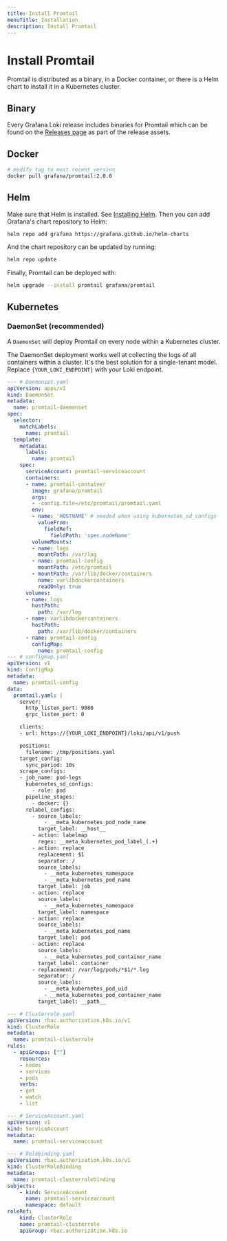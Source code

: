 ```yaml
---
title: Install Promtail
menuTitle: Installation
description: Install Promtail
---
```

# Install Promtail

Promtail is distributed as a binary, in a Docker container,
or there is a Helm chart to install it in a Kubernetes cluster.

## Binary

Every Grafana Loki release includes binaries for Promtail which can be found on the
[Releases page](https://github.com/grafana/loki/releases) as part of the release assets. 

## Docker

```bash
# modify tag to most recent version
docker pull grafana/promtail:2.0.0
```

## Helm

Make sure that Helm is installed.
See [Installing Helm](https://helm.sh/docs/intro/install/).
Then you can add Grafana's chart repository to Helm:

```bash
helm repo add grafana https://grafana.github.io/helm-charts
```

And the chart repository can be updated by running:

```bash
helm repo update
```

Finally, Promtail can be deployed with:

```bash
helm upgrade --install promtail grafana/promtail
```

## Kubernetes

### DaemonSet (recommended)

A `DaemonSet` will deploy Promtail on every node within a Kubernetes cluster.

The DaemonSet deployment works well at collecting the logs of all containers within a
cluster. It's the best solution for a single-tenant model. Replace `{YOUR_LOKI_ENDPOINT}` with your Loki endpoint.

```yaml
--- # Daemonset.yaml
apiVersion: apps/v1
kind: DaemonSet
metadata:
  name: promtail-daemonset
spec:
  selector:
    matchLabels:
      name: promtail
  template:
    metadata:
      labels:
        name: promtail
    spec:
      serviceAccount: promtail-serviceaccount
      containers:
      - name: promtail-container
        image: grafana/promtail
        args:
        - -config.file=/etc/promtail/promtail.yaml
        env: 
        - name: 'HOSTNAME' # needed when using kubernetes_sd_configs
          valueFrom:
            fieldRef:
              fieldPath: 'spec.nodeName'
        volumeMounts:
        - name: logs
          mountPath: /var/log
        - name: promtail-config
          mountPath: /etc/promtail
        - mountPath: /var/lib/docker/containers
          name: varlibdockercontainers
          readOnly: true
      volumes:
      - name: logs
        hostPath:
          path: /var/log
      - name: varlibdockercontainers
        hostPath:
          path: /var/lib/docker/containers
      - name: promtail-config
        configMap:
          name: promtail-config
--- # configmap.yaml
apiVersion: v1
kind: ConfigMap
metadata:
  name: promtail-config
data:
  promtail.yaml: |
    server:
      http_listen_port: 9080
      grpc_listen_port: 0

    clients:
    - url: https://{YOUR_LOKI_ENDPOINT}/loki/api/v1/push

    positions:
      filename: /tmp/positions.yaml
    target_config:
      sync_period: 10s
    scrape_configs:
    - job_name: pod-logs
      kubernetes_sd_configs:
        - role: pod
      pipeline_stages:
        - docker: {}
      relabel_configs:
        - source_labels:
            - __meta_kubernetes_pod_node_name
          target_label: __host__
        - action: labelmap
          regex: __meta_kubernetes_pod_label_(.+)
        - action: replace
          replacement: $1
          separator: /
          source_labels:
            - __meta_kubernetes_namespace
            - __meta_kubernetes_pod_name
          target_label: job
        - action: replace
          source_labels:
            - __meta_kubernetes_namespace
          target_label: namespace
        - action: replace
          source_labels:
            - __meta_kubernetes_pod_name
          target_label: pod
        - action: replace
          source_labels:
            - __meta_kubernetes_pod_container_name
          target_label: container
        - replacement: /var/log/pods/*$1/*.log
          separator: /
          source_labels:
            - __meta_kubernetes_pod_uid
            - __meta_kubernetes_pod_container_name
          target_label: __path__

--- # Clusterrole.yaml
apiVersion: rbac.authorization.k8s.io/v1
kind: ClusterRole
metadata:
  name: promtail-clusterrole
rules:
  - apiGroups: [""]
    resources:
    - nodes
    - services
    - pods
    verbs:
    - get
    - watch
    - list

--- # ServiceAccount.yaml
apiVersion: v1
kind: ServiceAccount
metadata:
  name: promtail-serviceaccount

--- # Rolebinding.yaml
apiVersion: rbac.authorization.k8s.io/v1
kind: ClusterRoleBinding
metadata:
  name: promtail-clusterrolebinding
subjects:
    - kind: ServiceAccount
      name: promtail-serviceaccount
      namespace: default
roleRef:
    kind: ClusterRole
    name: promtail-clusterrole
    apiGroup: rbac.authorization.k8s.io
```
